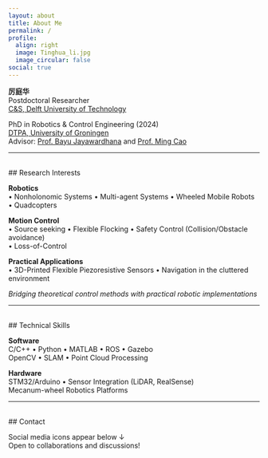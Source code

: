 ```yaml
---
layout: about
title: About Me
permalink: /
profile:
  align: right
  image: Tinghua_li.jpg
  image_circular: false
social: true
---
```


**厉庭华**  
Postdoctoral Researcher  
[C&S, Delft University of Technology](https://www.tudelft.nl/lr/organisatie/afdelingen/control-and-operations/control-and-simulation)

PhD in Robotics & Control Engineering (2024)  
[DTPA, University of Groningen](https://www.rug.nl/research/discrete-technology-production-automation/?lang=en)  
Advisor: [Prof. Bayu Jayawardhana](https://www.rug.nl/staff/b.jayawardhana) and [Prof. Ming Cao](https://www.rug.nl/staff/m.cao/)

---

<br>
## Research Interests

**Robotics**  
• Nonholonomic Systems
• Multi-agent Systems
• Wheeled Mobile Robots
• Quadcopters

**Motion Control**  
• Source seeking 
• Flexible Flocking 
• Safety Control (Collision/Obstacle avoidance)  
• Loss-of-Control

**Practical Applications**  
• 3D-Printed Flexible Piezoresistive Sensors 
• Navigation in the cluttered environment

*Bridging theoretical control methods with practical robotic implementations*

---

<br>
## Technical Skills

**Software**  
C/C++ •  Python •  MATLAB •  ROS •  Gazebo  
OpenCV •  SLAM •  Point Cloud Processing  

**Hardware**  
STM32/Arduino •  Sensor Integration (LiDAR, RealSense)  
Mecanum-wheel Robotics Platforms  

---

<br>
## Contact

Social media icons appear below ↓  
Open to collaborations and discussions!
